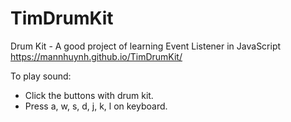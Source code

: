 # TimDrumKit
Drum Kit - A good project of learning Event Listener in JavaScript
https://mannhuynh.github.io/TimDrumKit/

To play sound:
- Click the buttons with drum kit.
- Press a, w, s, d, j, k, l on keyboard.
